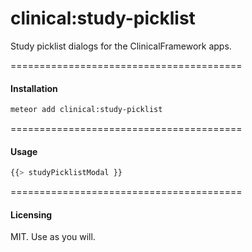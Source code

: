 clinical:study-picklist
======================================

Study picklist dialogs for the ClinicalFramework apps.

========================================
#### Installation  

````sh
meteor add clinical:study-picklist
````

========================================
#### Usage  

````js
{{> studyPicklistModal }}
````


========================================
#### Licensing  

MIT.  Use as you will.  

